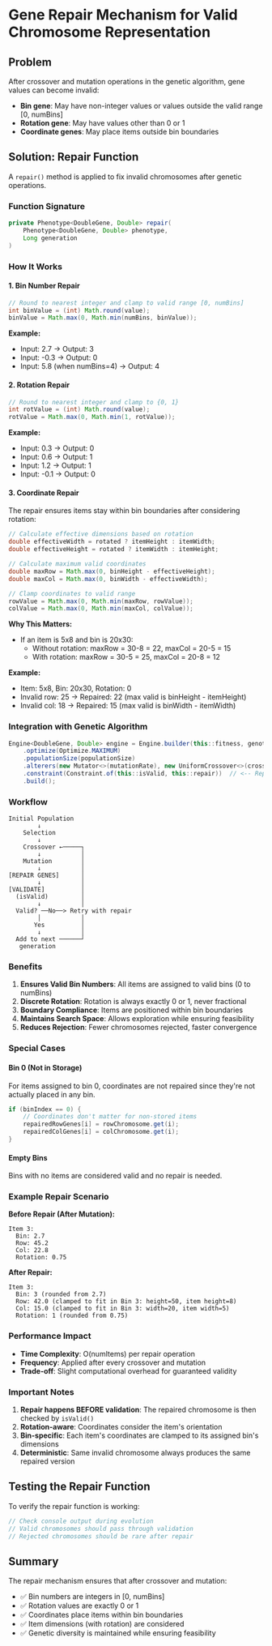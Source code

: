 # Gene Repair Mechanism for Valid Chromosome Representation

## Problem
After crossover and mutation operations in the genetic algorithm, gene values can become invalid:
- **Bin gene**: May have non-integer values or values outside the valid range [0, numBins]
- **Rotation gene**: May have values other than 0 or 1
- **Coordinate genes**: May place items outside bin boundaries

## Solution: Repair Function

A `repair()` method is applied to fix invalid chromosomes after genetic operations.

### Function Signature
```java
private Phenotype<DoubleGene, Double> repair(
    Phenotype<DoubleGene, Double> phenotype, 
    Long generation
)
```

### How It Works

#### 1. **Bin Number Repair**
```java
// Round to nearest integer and clamp to valid range [0, numBins]
int binValue = (int) Math.round(value);
binValue = Math.max(0, Math.min(numBins, binValue));
```

**Example:**
- Input: 2.7 → Output: 3
- Input: -0.3 → Output: 0
- Input: 5.8 (when numBins=4) → Output: 4

#### 2. **Rotation Repair**
```java
// Round to nearest integer and clamp to {0, 1}
int rotValue = (int) Math.round(value);
rotValue = Math.max(0, Math.min(1, rotValue));
```

**Example:**
- Input: 0.3 → Output: 0
- Input: 0.6 → Output: 1
- Input: 1.2 → Output: 1
- Input: -0.1 → Output: 0

#### 3. **Coordinate Repair**
The repair ensures items stay within bin boundaries after considering rotation:

```java
// Calculate effective dimensions based on rotation
double effectiveWidth = rotated ? itemHeight : itemWidth;
double effectiveHeight = rotated ? itemWidth : itemHeight;

// Calculate maximum valid coordinates
double maxRow = Math.max(0, binHeight - effectiveHeight);
double maxCol = Math.max(0, binWidth - effectiveWidth);

// Clamp coordinates to valid range
rowValue = Math.max(0, Math.min(maxRow, rowValue));
colValue = Math.max(0, Math.min(maxCol, colValue));
```

**Why This Matters:**
- If an item is 5x8 and bin is 20x30:
  - Without rotation: maxRow = 30-8 = 22, maxCol = 20-5 = 15
  - With rotation: maxRow = 30-5 = 25, maxCol = 20-8 = 12

**Example:**
- Item: 5x8, Bin: 20x30, Rotation: 0
- Invalid row: 25 → Repaired: 22 (max valid is binHeight - itemHeight)
- Invalid col: 18 → Repaired: 15 (max valid is binWidth - itemWidth)

### Integration with Genetic Algorithm

```java
Engine<DoubleGene, Double> engine = Engine.builder(this::fitness, genotypeFactory)
    .optimize(Optimize.MAXIMUM)
    .populationSize(populationSize)
    .alterers(new Mutator<>(mutationRate), new UniformCrossover<>(crossoverRate))
    .constraint(Constraint.of(this::isValid, this::repair))  // <-- Repair function
    .build();
```

### Workflow

```
Initial Population
        ↓
    Selection
        ↓
    Crossover ←─────┐
        ↓           │
    Mutation        │
        ↓           │
[REPAIR GENES]      │
        ↓           │
[VALIDATE]          │
  (isValid)         │
        ↓           │
  Valid? ──No──> Retry with repair
        │           │
       Yes          │
        ↓           │
  Add to next ──────┘
   generation
```

### Benefits

1. **Ensures Valid Bin Numbers**: All items are assigned to valid bins (0 to numBins)
2. **Discrete Rotation**: Rotation is always exactly 0 or 1, never fractional
3. **Boundary Compliance**: Items are positioned within bin boundaries
4. **Maintains Search Space**: Allows exploration while ensuring feasibility
5. **Reduces Rejection**: Fewer chromosomes rejected, faster convergence

### Special Cases

#### Bin 0 (Not in Storage)
For items assigned to bin 0, coordinates are not repaired since they're not actually placed in any bin.

```java
if (binIndex == 0) {
    // Coordinates don't matter for non-stored items
    repairedRowGenes[i] = rowChromosome.get(i);
    repairedColGenes[i] = colChromosome.get(i);
}
```

#### Empty Bins
Bins with no items are considered valid and no repair is needed.

### Example Repair Scenario

**Before Repair (After Mutation):**
```
Item 3:
  Bin: 2.7
  Row: 45.2
  Col: 22.8
  Rotation: 0.75
```

**After Repair:**
```
Item 3:
  Bin: 3 (rounded from 2.7)
  Row: 42.0 (clamped to fit in Bin 3: height=50, item height=8)
  Col: 15.0 (clamped to fit in Bin 3: width=20, item width=5)
  Rotation: 1 (rounded from 0.75)
```

### Performance Impact

- **Time Complexity**: O(numItems) per repair operation
- **Frequency**: Applied after every crossover and mutation
- **Trade-off**: Slight computational overhead for guaranteed validity

### Important Notes

1. **Repair happens BEFORE validation**: The repaired chromosome is then checked by `isValid()`
2. **Rotation-aware**: Coordinates consider the item's orientation
3. **Bin-specific**: Each item's coordinates are clamped to its assigned bin's dimensions
4. **Deterministic**: Same invalid chromosome always produces the same repaired version

## Testing the Repair Function

To verify the repair function is working:

```java
// Check console output during evolution
// Valid chromosomes should pass through validation
// Rejected chromosomes should be rare after repair
```

## Summary

The repair mechanism ensures that after crossover and mutation:
- ✅ Bin numbers are integers in [0, numBins]
- ✅ Rotation values are exactly 0 or 1
- ✅ Coordinates place items within bin boundaries
- ✅ Item dimensions (with rotation) are considered
- ✅ Genetic diversity is maintained while ensuring feasibility
